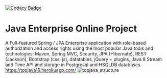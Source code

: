 [![Codacy Badge](https://api.codacy.com/project/badge/Grade/d3724ce4401047dba47f5440e8c0ddaa)](https://www.codacy.com/app/Walliword/topjava?utm_source=github.com&amp;utm_medium=referral&amp;utm_content=Walliword/topjava&amp;utm_campaign=Badge_Grade)

Java Enterprise Online Project 
===============================
A Full-featured Spring / JPA Enterprise application with role-based authorization and access rights using the most popular Java tools and technologies: Maven, Spring MVC, Security, JPA (Hibernate), REST (Jackson), Bootstrap (css, js), datatables, jQuery + plugins, Java 8 Stream and Time API and storage in Postgresql and HSQLDB databases.
https://topjava16.herokuapp.com/
![topjava_structure](https://user-images.githubusercontent.com/13649199/27433714-8294e6fe-575e-11e7-9c41-7f6e16c5ebe5.jpg)
